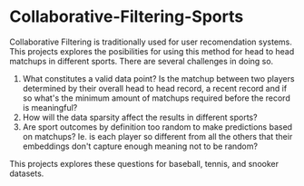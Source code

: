 # Collaborative-Filtering-Sports

Collaborative Filtering is traditionally used for user recomendation systems. This projects explores the posibilities for using this method for head to head matchups in different sports. There are several challenges in doing so. 
1) What constitutes a valid data point? Is the matchup between two players determined by their overall head to head record, a recent record and if so what's the minimum amount of matchups required before the record is meaningful?
2) How will the data sparsity affect the results in different sports?
3) Are sport outcomes by definition too random to make predictions based on matchups? Ie. is each player so different from all the others that their embeddings don't capture enough meaning not to be random?

This projects explores these questions for baseball, tennis, and snooker datasets.
